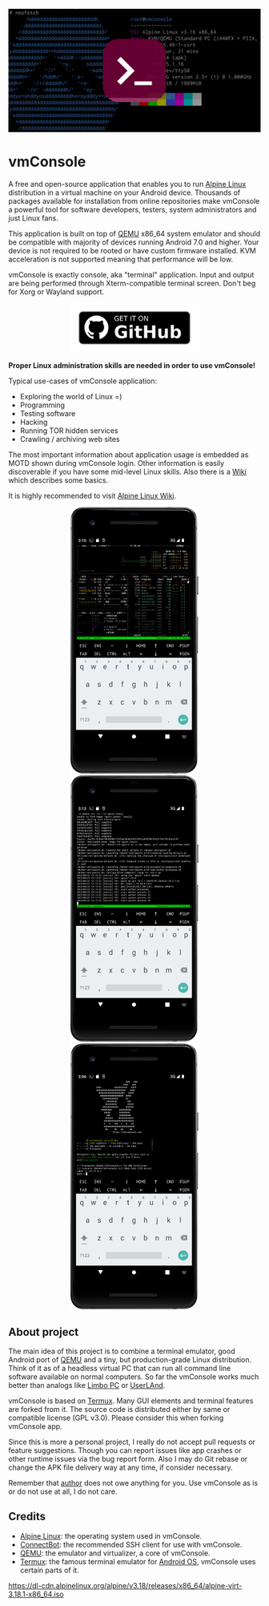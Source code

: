 ![](./images/banner.png)

# vmConsole

A free and open-source application that enables you to run [Alpine Linux]
distribution in a virtual machine on your Android device. Thousands of packages
available for installation from online repositories make vmConsole a powerful
tool for software developers, testers, system administrators and just Linux
fans.

This application is built on top of [QEMU] x86_64 system emulator and should
be compatible with majority of devices running Android 7.0 and higher. Your
device is not required to be rooted or have custom firmware installed. KVM
acceleration is not supported meaning that performance will be low.

vmConsole is exactly console, aka "terminal" application. Input and output are
being performed through Xterm-compatible terminal screen. Don't beg for Xorg
or Wayland support.

<p align="center">
  <a href="https://github.com/sylirre/vmConsole/releases/latest">
    <img src="docs/files/get-it-on-github.png" width="256px">
  </a>
</p>

**Proper Linux administration skills are needed in order to use vmConsole!**

Typical use-cases of vmConsole application:

- Exploring the world of Linux =)
- Programming
- Testing software
- Hacking
- Running TOR hidden services
- Crawling / archiving web sites

The most important information about application usage is embedded as MOTD
shown during vmConsole login. Other information is easily discoverable if
you have some mid-level Linux skills. Also there is a [Wiki] which describes
some basics.

It is highly recommended to visit [Alpine Linux Wiki].

<p align="center">
  <img src="docs/files/demo_btop.png" width="256px">
  <img src="docs/files/demo_docker.png" width="256px">
  <img src="docs/files/demo_metasploit.png" width="256px">
</p>

## About project

The main idea of this project is to combine a terminal emulator, good Android
port of [QEMU] and a tiny, but production-grade Linux distribution. Think of
it as of a headless virtual PC that can run all command line software available
on normal computers. So far the vmConsole works much better than analogs like
[Limbo PC] or [UserLAnd].

vmConsole is based on [Termux]. Many GUI elements and terminal features are
forked from it. The source code is distributed either by same or compatible
license (GPL v3.0). Please consider this when forking vmConsole app.

Since this is more a personal project, I really do not accept pull requests or
feature suggestions. Though you can report issues like app crashes or other
runtime issues via the bug report form. Also I may do Git rebase or change the
APK file delivery way at any time, if consider necessary.

Remember that [author] does not owe anything for you. Use vmConsole as is or
do not use at all, I do not care.

## Credits

- [Alpine Linux]: the operating system used in vmConsole.
- [ConnectBot]: the recommended SSH client for use with vmConsole.
- [QEMU]: the emulator and virtualizer, a core of vmConsole.
- [Termux]: the famous terminal emulator for [Android OS], vmConsole uses
  certain parts of it.

[author]: https://github.com/sylirre
[Android OS]: https://www.android.com
[Alpine Linux]: https://alpinelinux.org
[Alpine Linux Wiki]: https://wiki.alpinelinux.org/wiki/Main_Page
[ConnectBot]: https://github.com/connectbot/connectbot
[Limbo PC]: https://github.com/limboemu/limbo
[QEMU]: https://qemu.org
[Termux]: https://termux.dev
[UserLAnd]: https://github.com/CypherpunkArmory/UserLAnd
[Wiki]: https://github.com/sylirre/vmConsole/wiki


https://dl-cdn.alpinelinux.org/alpine/v3.18/releases/x86_64/alpine-virt-3.18.1-x86_64.iso